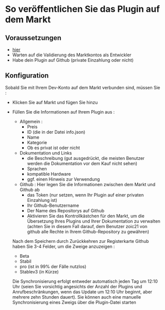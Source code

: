 # So veröffentlichen Sie das Plugin auf dem Markt

## Voraussetzungen

-  [hier](https://www.jeedom.com/site/fr/dev.html)
- Warten auf die Validierung des Marktkontos als Entwickler
- Habe dein Plugin auf Github (private Einzahlung oder nicht)

## Konfiguration

Sobald Sie mit Ihrem Dev-Konto auf dem Markt verbunden sind, müssen Sie : 

- Klicken Sie auf Markt und fügen Sie hinzu
- Füllen Sie die Informationen auf Ihrem Plugin aus : 
  - Allgemein : 
    - Preis
    - ID (die in der Datei info.json)
    - Name
    - Kategorie
    - Ob es privat ist oder nicht
  - Dokumentation und Links
    - die Beschreibung (gut ausgedrückt, die meisten Benutzer werden die Dokumentation vor dem Kauf nicht sehen)
    - Sprachen
    - kompatible Hardware
    - ggf. einen Hinweis zur Verwendung
  - Github : Hier legen Sie die Informationen zwischen dem Markt und Github ab
    - das Token (nur setzen, wenn Ihr Plugin auf einer privaten Einzahlung ist)
    - Ihr Github-Benutzername
    - Der Name des Repositorys auf Github
    - Aktivieren Sie das Kontrollkästchen für den Markt, um die Übersetzung Ihres Plugins und Ihrer Dokumentation zu verwalten (achten Sie in diesem Fall darauf, dem Benutzer zoic21 von github alle Rechte in Ihrem Github-Repository zu gewähren)
    
   Nach dem Speichern durch Zurückkehren zur Registerkarte Github haben Sie 3-4 Felder, um die Zweige anzuzeigen : 
   
   - Beta
   - Stabil
   - pro (ist in 99% der Fälle nutzlos)
   - Stablev3 (in Kürze)
   
   Die Synchronisierung erfolgt entweder automatisch jeden Tag um 12:10 Uhr (seien Sie vorsichtig angesichts der Anzahl der Plugins und Anrufbeschränkungen, wenn das Update um 12:10 Uhr beginnt, aber mehrere zehn Stunden dauert). Sie können auch eine manuelle Synchronisierung eines Zweigs über die Plugin-Datei starten
